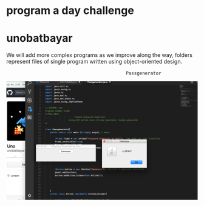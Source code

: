 # program a day challenge
# unobatbayar

We will add more complex programs as we improve along the way, folders represent files of single program written using object-oriented design. 

                                                Passgenerator

![alt text](https://github.com/unobatbayar/One-Program-A-Day-365-Days/blob/master/Images/preview.png)





